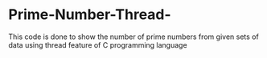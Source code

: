 # Prime-Number-Thread-
This code is done to show the number of prime numbers from given sets of data using thread feature of C programming language
